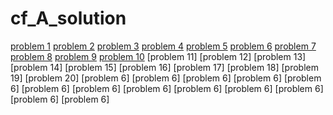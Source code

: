 # cf_A_solution
[problem 1](https://codeforces.com/contest/1352/problem/A)
[problem 2](https://codeforces.com/contest/1355/problem/A)
[problem 3](https://codeforces.com/contest/1363/problem/A)
[problem 4](https://codeforces.com/contest/1359/problem/A)
[problem 5](https://codeforces.com/contest/1370/problem/A)
[problem 6](https://codeforces.com/contest/1374/problem/A)
[problem 7](https://codeforces.com/contest/1375/problem/A)
[problem 8](https://codeforces.com/contest/1372/problem/A)
[problem 9](https://codeforces.com/contest/1380/problem/A)
[problem 10](https://codeforces.com/contest/1385/problem/A)
[problem 11]
[problem 12]
[problem 13]
[problem 14]
[problem 15]
[problem 16]
[problem 17]
[problem 18]
[problem 19]
[problem 20]
[problem 6]
[problem 6]
[problem 6]
[problem 6]
[problem 6]
[problem 6]
[problem 6]
[problem 6]
[problem 6]
[problem 6]
[problem 6]
[problem 6]
[problem 6]

